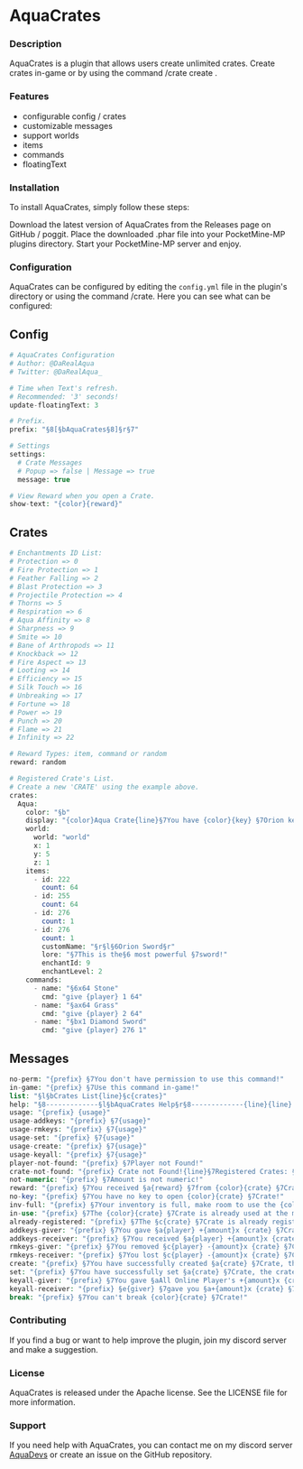 # AquaCrates
### Description
AquaCrates is a plugin that allows users create unlimited crates. Create crates in-game or by using the command /crate create <name>.

### Features
- configurable config / crates
- customizable messages
- support worlds
- items
- commands
- floatingText

### Installation
To install AquaCrates, simply follow these steps:

Download the latest version of AquaCrates from the Releases page on GitHub / poggit.
Place the downloaded .phar file into your PocketMine-MP plugins directory.
Start your PocketMine-MP server and enjoy.

### Configuration
AquaCrates can be configured by editing the ``config.yml`` file in the plugin's directory or using the command /crate. Here you can see what can be configured:
## Config
```php
# AquaCrates Configuration
# Author: @DaRealAqua
# Twitter: @DaRealAqua_

# Time when Text's refresh.
# Recommended: '3' seconds!
update-floatingText: 3

# Prefix.
prefix: "§8[§bAquaCrates§8]§r§7"

# Settings
settings:
  # Crate Messages
  # Popup => false | Message => true
  message: true

# View Reward when you open a Crate.
show-text: "{color}{reward}"
```
## Crates
```php
# Enchantments ID List:
# Protection => 0
# Fire Protection => 1
# Feather Falling => 2
# Blast Protection => 3
# Projectile Protection => 4
# Thorns => 5
# Respiration => 6
# Aqua Affinity => 8
# Sharpness => 9
# Smite => 10
# Bane of Arthropods => 11
# Knockback => 12
# Fire Aspect => 13
# Looting => 14
# Efficiency => 15
# Silk Touch => 16
# Unbreaking => 17
# Fortune => 18
# Power => 19
# Punch => 20
# Flame => 21
# Infinity => 22

# Reward Types: item, command or random
reward: random

# Registered Crate's List.
# Create a new 'CRATE' using the example above.
crates:
  Aqua:
    color: "§b"
    display: "{color}Aqua Crate{line}§7You have {color}{key} §7Orion keys"
    world:
      world: "world"
      x: 1
      y: 5
      z: 1
    items:
      - id: 222
        count: 64
      - id: 255
        count: 64
      - id: 276
        count: 1
      - id: 276
        count: 1
        customName: "§r§l§6Orion Sword§r"
        lore: "§7This is the§6 most powerful §7sword!"
        enchantId: 9
        enchantLevel: 2
    commands:
      - name: "§6x64 Stone"
        cmd: "give {player} 1 64"
      - name: "§ax64 Grass"
        cmd: "give {player} 2 64"
      - name: "§bx1 Diamond Sword"
        cmd: "give {player} 276 1"
```
## Messages
```php
no-perm: "{prefix} §7You don't have permission to use this command!"
in-game: "{prefix} §7Use this command in-game!"
list: "§l§bCrates List{line}§c{crates}"
help: "§8-------------§l§bAquaCrates Help§r§8-------------{line}{line} §e- {usageAdd}{line} §e- {usageRemove}{line} §e- {usageSet}{line} §e- {usageCreate}{line} §e- {usageKeyAll}{line}{line}§8-------------§l§bAquaCrates Help§r§8-------------"
usage: "{prefix} {usage}"
usage-addkeys: "{prefix} §7{usage}"
usage-rmkeys: "{prefix} §7{usage}"
usage-set: "{prefix} §7{usage}"
usage-create: "{prefix} §7{usage}"
usage-keyall: "{prefix} §7{usage}"
player-not-found: "{prefix} §7Player not Found!"
crate-not-found: "{prefix} Crate not Found!{line}§7Registered Crates: §a{crates}"
not-numeric: "{prefix} §7Amount is not numeric!"
reward: "{prefix} §7You received §a{reward} §7from {color}{crate} §7Crate."
no-key: "{prefix} §7You have no key to open {color}{crate} §7Crate!"
inv-full: "{prefix} §7Your inventory is full, make room to use the {color}{crate} §7Crate!"
in-use: "{prefix} §7The {color}{crate} §7Crate is already used at the moment!"
already-registered: "{prefix} §7The §c{crate} §7Crate is already registered!"
addkeys-giver: "{prefix} §7You gave §a{player} +{amount}x {crate} §7Crate Keys."
addkeys-receiver: "{prefix} §7You received §a{player} +{amount}x {crate} §7Crate Keys."
rmkeys-giver: "{prefix} §7You removed §c{player} -{amount}x {crate} §7Crate Keys."
rmkeys-receiver: "{prefix} §7You lost §c{player} -{amount}x {crate} §7Crate Keys."
create: "{prefix} §7You have successfully created §a{crate} §7Crate, the crate was spawned at X: §a{x}§7, Y: §a{y}§7, Z: §a{z}§7."
set: "{prefix} §7You have successfully set §a{crate} §7Crate, the crate was spawned at X: §a{x}§7, Y: §a{y}§7, Z: §a{z}§7.{line}§cRestart the Server!"
keyall-giver: "{prefix} §7You gave §aAll Online Player's +{amount}x {crate} §7Crate Keys."
keyall-receiver: "{prefix} §e{giver} §7gave you §a+{amount}x {crate} §7Crate Keys."
break: "{prefix} §7You can't break {color}{crate} §7Crate!"
```
### Contributing
If you find a bug or want to help improve the plugin, join my discord server and make a suggestion.

### License
AquaCrates is released under the Apache license. See the LICENSE file for more information.

### Support
If you need help with AquaCrates, you can contact me on my discord server [AquaDevs](https://discord.gg/VFFzjceP6E) or create an issue on the GitHub repository.
